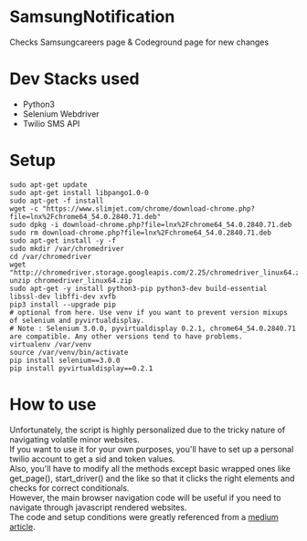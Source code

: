 # SamsungNotification
Checks Samsungcareers page &amp; Codeground page for new changes

# Dev Stacks used
- Python3
- Selenium Webdriver
- Twilio SMS API

# Setup
```
sudo apt-get update
sudo apt-get install libpango1.0-0  
sudo apt-get -f install  
wget -c "https://www.slimjet.com/chrome/download-chrome.php?file=lnx%2Fchrome64_54.0.2840.71.deb"  
sudo dpkg -i download-chrome.php?file=lnx%2Fchrome64_54.0.2840.71.deb  
sudo rm download-chrome.php?file=lnx%2Fchrome64_54.0.2840.71.deb  
sudo apt-get install -y -f  
sudo mkdir /var/chromedriver  
cd /var/chromedriver  
wget "http://chromedriver.storage.googleapis.com/2.25/chromedriver_linux64.zip"  
unzip chromedriver_linux64.zip  
sudo apt-get -y install python3-pip python3-dev build-essential libssl-dev libffi-dev xvfb  
pip3 install --upgrade pip  
# optional from here. Use venv if you want to prevent version mixups of selenium and pyvirtualdisplay.
# Note : Selenium 3.0.0, pyvirtualdisplay 0.2.1, chrome64_54.0.2840.71 are compatible. Any other versions tend to have problems.
virtualenv /var/venv  
source /var/venv/bin/activate
pip install selenium==3.0.0  
pip install pyvirtualdisplay==0.2.1
```

# How to use
Unfortunately, the script is highly personalized due to the tricky nature of navigating volatile minor websites.  
If you want to use it for your own purposes, you'll have to set up a personal twilio account to get a sid and token values.  
Also, you'll have to modify all the methods except basic wrapped ones like get_page(), start_driver() and the like so that it clicks the right elements and checks for correct conditionals.  
However, the main browser navigation code will be useful if you need to navigate through javascript rendered websites.  
The code and setup conditions were greatly referenced from a [medium article](https://medium.com/@hoppy/how-to-test-or-scrape-javascript-rendered-websites-with-python-selenium-a-beginner-step-by-c137892216aa).
